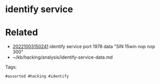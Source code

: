 # identify service

# Related

- [20221003150241](/zet/20221003150241/README.md) identify service port 1978 data "SIN 15win nop nop 300"
- ~/kb/hacking/analysis/identify-service-data.md

Tags:

    #assorted #hacking #identify
